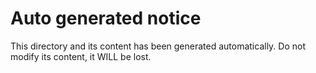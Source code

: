 # Auto generated notice
This directory and its content has been generated automatically. Do not modify its content, it WILL be lost.
